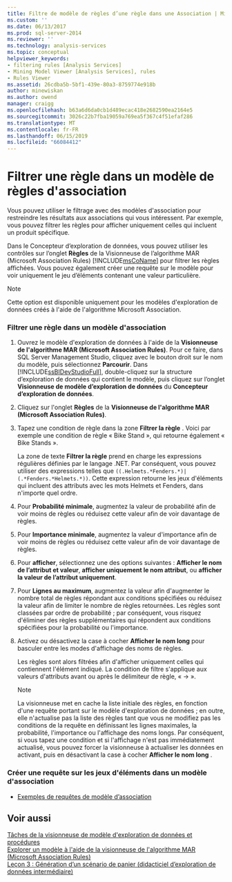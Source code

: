 ```yaml
---
title: Filtre de modèle de règles d’une règle dans une Association | Microsoft Docs
ms.custom: ''
ms.date: 06/13/2017
ms.prod: sql-server-2014
ms.reviewer: ''
ms.technology: analysis-services
ms.topic: conceptual
helpviewer_keywords:
- filtering rules [Analysis Services]
- Mining Model Viewer [Analysis Services], rules
- Rules Viewer
ms.assetid: 26cdba5b-5bf1-439e-80a3-8759774e918b
author: minewiskan
ms.author: owend
manager: craigg
ms.openlocfilehash: b63a6d6da0cb1d489ecac418e2682590ea2164e5
ms.sourcegitcommit: 3026c22b7fba19059a769ea5f367c4f51efaf286
ms.translationtype: MT
ms.contentlocale: fr-FR
ms.lasthandoff: 06/15/2019
ms.locfileid: "66084412"
---
```

# <a name="filter-a-rule-in-an-association-rules-model"></a>Filtrer une règle dans un modèle de règles d'association
  Vous pouvez utiliser le filtrage avec des modèles d'association pour restreindre les résultats aux associations qui vous intéressent. Par exemple, vous pouvez filtrer les règles pour afficher uniquement celles qui incluent un produit spécifique.  
  
 Dans le Concepteur d’exploration de données, vous pouvez utiliser les contrôles sur l’onglet **Règles** de la Visionneuse de l’algorithme MAR (Microsoft Association Rules) [!INCLUDE[msCoName](../../includes/msconame-md.md)] pour filtrer les règles affichées.  Vous pouvez également créer une requête sur le modèle pour voir uniquement le jeu d’éléments contenant une valeur particulière.  
  
> [!NOTE]  
>  Cette option est disponible uniquement pour les modèles d'exploration de données créés à l'aide de l'algorithme Microsoft Association.  
  
### <a name="filter-a-rule-in-an-association-model"></a>Filtrer une règle dans un modèle d'association  
  
1.  Ouvrez le modèle d'exploration de données à l'aide de la **Visionneuse de l'algorithme MAR (Microsoft Association Rules)**. Pour ce faire, dans SQL Server Management Studio, cliquez avec le bouton droit sur le nom du modèle, puis sélectionnez **Parcourir**. Dans [!INCLUDE[ssBIDevStudioFull](../../includes/ssbidevstudiofull-md.md)], double-cliquez sur la structure d’exploration de données qui contient le modèle, puis cliquez sur l’onglet **Visionneuse de modèle d’exploration de données** du **Concepteur d’exploration de données**.  
  
2.  Cliquez sur l'onglet **Règles** de la **Visionneuse de l'algorithme MAR (Microsoft Association Rules)**.  
  
3.  Tapez une condition de règle dans la zone **Filtrer la règle** . Voici par exemple une condition de règle « Bike Stand », qui retourne également « Bike Stands ».  
  
     La zone de texte **Filtrer la règle** prend en charge les expressions régulières définies par le langage .NET. Par conséquent, vous pouvez utiliser des expressions telles que `((.Helmets.*Fenders.*)|(.*Fenders.*Helmets.*))`. Cette expression retourne les jeux d'éléments qui incluent des attributs avec les mots Helmets et Fenders, dans n'importe quel ordre.  
  
4.  Pour **Probabilité minimale**, augmentez la valeur de probabilité afin de voir moins de règles ou réduisez cette valeur afin de voir davantage de règles.  
  
5.  Pour **Importance minimale**, augmentez la valeur d'importance afin de voir moins de règles ou réduisez cette valeur afin de voir davantage de règles.  
  
6.  Pour **afficher**, sélectionnez une des options suivantes : **Afficher le nom de l’attribut et valeur**, **afficher uniquement le nom attribut**, ou **afficher la valeur de l’attribut uniquement**.  
  
7.  Pour **Lignes au maximum**, augmentez la valeur afin d'augmenter le nombre total de règles répondant aux conditions spécifiées ou réduisez la valeur afin de limiter le nombre de règles retournées. Les règles sont classées par ordre de probabilité ; par conséquent, vous risquez d'éliminer des règles supplémentaires qui répondent aux conditions spécifiées pour la probabilité ou l'importance.  
  
8.  Activez ou désactivez la case à cocher **Afficher le nom long** pour basculer entre les modes d'affichage des noms de règles.  
  
     Les règles sont alors filtrées afin d'afficher uniquement celles qui contiennent l'élément indiqué. La condition de filtre s'applique aux valeurs d'attributs avant ou après le délimiteur de règle, « -> ».  
  
    > [!NOTE]  
    >  La visionneuse met en cache la liste initiale des règles, en fonction d'une requête portant sur le modèle d'exploration de données ; en outre, elle n'actualise pas la liste des règles tant que vous ne modifiez pas les conditions de la requête en définissant les lignes maximales, la probabilité, l'importance ou l'affichage des noms longs. Par conséquent, si vous tapez une condition et si l'affichage n'est pas immédiatement actualisé, vous pouvez forcer la visionneuse à actualiser les données en activant, puis en désactivant la case à cocher **Afficher le nom long** .  
  
### <a name="create-a-query-on-the-itemsets-in-an-association-model"></a>Créer une requête sur les jeux d'éléments dans un modèle d'association  
  
-   [Exemples de requêtes de modèle d’association](association-model-query-examples.md)  
  
## <a name="see-also"></a>Voir aussi  
 [Tâches de la visionneuse de modèle d'exploration de données et procédures](mining-model-viewer-tasks-and-how-tos.md)   
 [Explorer un modèle à l'aide de la visionneuse de l'algorithme MAR (Microsoft Association Rules)](browse-a-model-using-the-microsoft-association-rules-viewer.md)   
 [Leçon 3 : Génération d’un scénario de panier &#40;didacticiel d’exploration de données intermédiaire&#41;](../../tutorials/lesson-3-building-a-market-basket-scenario-intermediate-data-mining-tutorial.md)  
  
  
